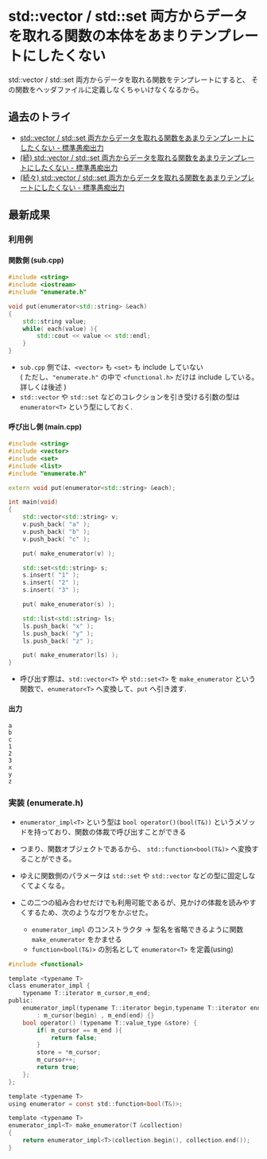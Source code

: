 std::vector / std::set 両方からデータを取れる関数の本体をあまりテンプレートにしたくない
=============

std::vector / std::set 両方からデータを取れる関数をテンプレートにすると、 その関数をヘッダファイルに定義しなくちゃいけなくなるから。

過去のトライ
-----------

+ [std::vector / std::set 両方からデータを取れる関数をあまりテンプレートにしたくない - 標準愚痴出力](https://zetamatta.hatenablog.com/entry/2019/09/22/080313)
+ [(続) std::vector / std::set 両方からデータを取れる関数をあまりテンプレートにしたくない - 標準愚痴出力](https://zetamatta.hatenablog.com/entry/2019/09/22/131156)
+ [(続々) std::vector / std::set 両方からデータを取れる関数をあまりテンプレートにしたくない - 標準愚痴出力](https://zetamatta.hatenablog.com/entry/2019/09/22/163822)

最新成果
--------

### 利用例

#### 関数側 (sub.cpp)

```sub.cpp
#include <string>
#include <iostream>
#include "enumerate.h"

void put(enumerator<std::string> &each)
{
    std::string value;
    while( each(value) ){
        std::cout << value << std::endl;
    }
}
```

+ `sub.cpp` 側では、`<vector>` も `<set>` も include していない  
  ( ただし、`"enumerate.h"` の中で `<functional.h>` だけは include している。詳しくは後述 )
+ `std::vector` や `std::set` などのコレクションを引き受ける引数の型は `enumerator<T>` という型にしておく.

#### 呼び出し側 (main.cpp)

```main.cpp
#include <string>
#include <vector>
#include <set>
#include <list>
#include "enumerate.h"

extern void put(enumerator<std::string> &each);

int main(void)
{
    std::vector<std::string> v;
    v.push_back( "a" );
    v.push_back( "b" );
    v.push_back( "c" );

    put( make_enumerator(v) );

    std::set<std::string> s;
    s.insert( "1" );
    s.insert( "2" );
    s.insert( "3" );

    put( make_enumerator(s) );

    std::list<std::string> ls;
    ls.push_back( "x" );
    ls.push_back( "y" );
    ls.push_back( "z" );

    put( make_enumerator(ls) );
}
```

+ 呼び出す際は、`std::vector<T>` や `std::set<T>` を `make_enumerator` という関数で、`enumerator<T>` へ変換して、`put` へ引き渡す.

#### 出力

``` ./main |
a
b
c
1
2
3
x
y
z
```

### 実装 (enumerate.h)

+ `enumerator_impl<T>` という型は `bool operator()(bool(T&))` というメソッドを持っており、関数の体裁で呼び出すことができる
+ つまり、関数オブジェクトであるから、 `std::function<bool(T&)>` へ変換することができる。
+ ゆえに関数側のパラメータは `std::set` や `std::vector` などの型に固定しなくてよくなる。

+ この二つの組み合わせだけでも利用可能であるが、見かけの体裁を読みやすくするため、次のようなガワをかぶせた。
    + `enumerator_impl` のコンストラクタ → 型名を省略できるように関数 `make_enumerator` をかませる
    + `function<bool(T&)>` の別名として `enumerator<T>` を定義(using)

```enumerate.h
#include <functional>

template <typename T>
class enumerator_impl {
    typename T::iterator m_cursor,m_end;
public:
    enumerator_impl(typename T::iterator begin,typename T::iterator end)
        : m_cursor(begin) , m_end(end) {}
    bool operator() (typename T::value_type &store) {
        if( m_cursor == m_end ){
            return false;
        }
        store = *m_cursor;
        m_cursor++;
        return true;
    };
};

template <typename T>
using enumerator = const std::function<bool(T&)>;

template <typename T>
enumerator_impl<T> make_enumerator(T &collection)
{
    return enumerator_impl<T>(collection.begin(), collection.end());
}
```
